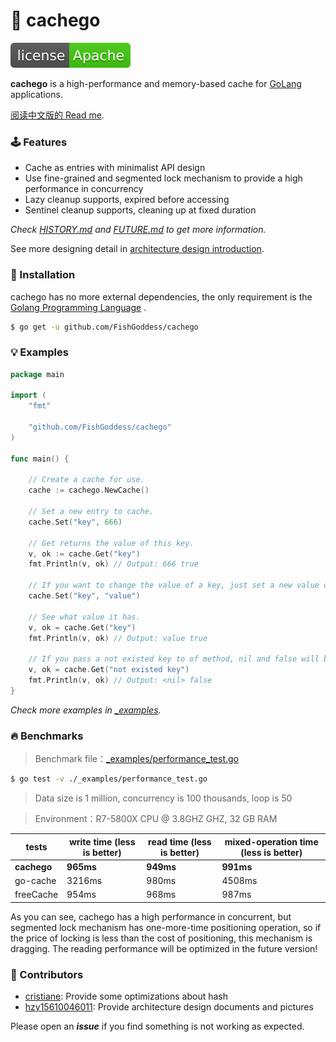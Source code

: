 # 📝 cachego

[![License](./license.svg)](https://www.apache.org/licenses/LICENSE-2.0.html)

**cachego** is a high-performance and memory-based cache for [GoLang](https://golang.org) applications.

[阅读中文版的 Read me](./README.md).

### 🕹 Features

* Cache as entries with minimalist API design
* Use fine-grained and segmented lock mechanism to provide a high performance in concurrency
* Lazy cleanup supports, expired before accessing
* Sentinel cleanup supports, cleaning up at fixed duration

_Check [HISTORY.md](./HISTORY.md) and [FUTURE.md](./FUTURE.md) to get more information._

See more designing detail in [architecture design introduction](./docs/架构介绍.md).

### 🚀 Installation

cachego has no more external dependencies, the only requirement is the [Golang Programming Language](https://golang.org)
.

```bash
$ go get -u github.com/FishGoddess/cachego
```

### 💡 Examples

```go
package main

import (
	"fmt"

	"github.com/FishGoddess/cachego"
)

func main() {

	// Create a cache for use.
	cache := cachego.NewCache()

	// Set a new entry to cache.
	cache.Set("key", 666)

	// Get returns the value of this key.
	v, ok := cache.Get("key")
	fmt.Println(v, ok) // Output: 666 true

	// If you want to change the value of a key, just set a new value of this key.
	cache.Set("key", "value")

	// See what value it has.
	v, ok = cache.Get("key")
	fmt.Println(v, ok) // Output: value true

	// If you pass a not existed key to of method, nil and false will be returned.
	v, ok = cache.Get("not existed key")
	fmt.Println(v, ok) // Output: <nil> false
}
```

_Check more examples in [_examples](./_examples)._

### 🔥 Benchmarks

> Benchmark file：[_examples/performance_test.go](./_examples/performance_test.go)

```bash
$ go test -v ./_examples/performance_test.go
```

> Data size is 1 million, concurrency is 100 thousands, loop is 50

> Environment：R7-5800X CPU @ 3.8GHZ GHZ, 32 GB RAM

| tests | write time (less is better) | read time (less is better) | mixed-operation time (less is better) |
|-----------|-------------|-------------|-------------|
| **cachego** | **965ms** | **949ms** | **991ms** |
| go-cache | 3216ms | 980ms | 4508ms |
| freeCache | 954ms | 968ms | 987ms |

As you can see, cachego has a high performance in concurrent, but segmented lock mechanism has one-more-time positioning
operation, so if the price of locking is less than the cost of positioning, this mechanism is dragging. The reading
performance will be optimized in the future version!

### 👥 Contributors

* [cristiane](https://gitee.com/cristiane): Provide some optimizations about hash
* [hzy15610046011](https://gitee.com/hzy15610046011): Provide architecture design documents and pictures

Please open an _**issue**_ if you find something is not working as expected.
